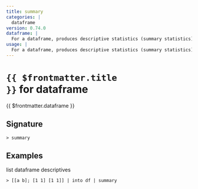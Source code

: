 ```yaml
---
title: summary
categories: |
  dataframe
version: 0.74.0
dataframe: |
  For a dataframe, produces descriptive statistics (summary statistics) for its numeric columns.
usage: |
  For a dataframe, produces descriptive statistics (summary statistics) for its numeric columns.
---
```


# <code>{{ $frontmatter.title }}</code> for dataframe

<div class='command-title'>{{ $frontmatter.dataframe }}</div>

## Signature

```> summary ```

## Examples

list dataframe descriptives
```shell
> [[a b]; [1 1] [1 1]] | into df | summary
```
